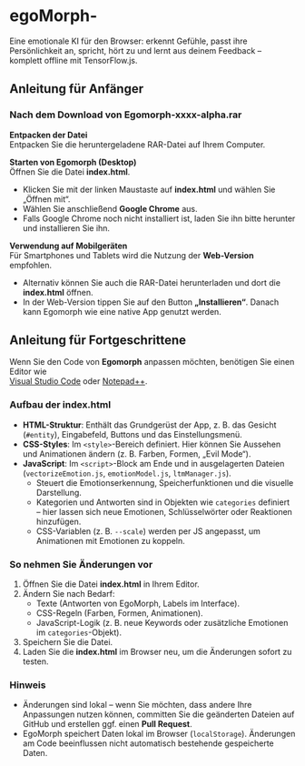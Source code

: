 # egoMorph-
Eine emotionale KI für den Browser: erkennt Gefühle, passt ihre Persönlichkeit an, spricht, hört zu und lernt aus deinem Feedback – komplett offline mit TensorFlow.js.

## Anleitung für Anfänger

### Nach dem Download von **Egomorph-xxxx-alpha.rar**

**Entpacken der Datei**  
Entpacken Sie die heruntergeladene RAR-Datei auf Ihrem Computer.

**Starten von Egomorph (Desktop)**  
Öffnen Sie die Datei **index.html**.  
- Klicken Sie mit der linken Maustaste auf **index.html** und wählen Sie „Öffnen mit“.  
- Wählen Sie anschließend **Google Chrome** aus.  
- Falls Google Chrome noch nicht installiert ist, laden Sie ihn bitte herunter und installieren Sie ihn.

**Verwendung auf Mobilgeräten**  
Für Smartphones und Tablets wird die Nutzung der **Web-Version** empfohlen.  
- Alternativ können Sie auch die RAR-Datei herunterladen und dort die **index.html** öffnen.  
- In der Web-Version tippen Sie auf den Button **„Installieren“**. Danach kann Egomorph wie eine native App genutzt werden.

## Anleitung für Fortgeschrittene

Wenn Sie den Code von **Egomorph** anpassen möchten, benötigen Sie einen Editor wie  
[Visual Studio Code](https://code.visualstudio.com/) oder [Notepad++](https://notepad-plus-plus.org/).

### Aufbau der index.html
- **HTML-Struktur**: Enthält das Grundgerüst der App, z. B. das Gesicht (`#entity`), Eingabefeld, Buttons und das Einstellungsmenü.  
- **CSS-Styles**: Im `<style>`-Bereich definiert. Hier können Sie Aussehen und Animationen ändern (z. B. Farben, Formen, „Evil Mode“).  
- **JavaScript**: Im `<script>`-Block am Ende und in ausgelagerten Dateien (`vectorizeEmotion.js`, `emotionModel.js`, `ltmManager.js`).  
  - Steuert die Emotionserkennung, Speicherfunktionen und die visuelle Darstellung.  
  - Kategorien und Antworten sind in Objekten wie `categories` definiert – hier lassen sich neue Emotionen, Schlüsselwörter oder Reaktionen hinzufügen.  
  - CSS-Variablen (z. B. `--scale`) werden per JS angepasst, um Animationen mit Emotionen zu koppeln.

### So nehmen Sie Änderungen vor
1. Öffnen Sie die Datei **index.html** in Ihrem Editor.  
2. Ändern Sie nach Bedarf:
   - Texte (Antworten von EgoMorph, Labels im Interface).  
   - CSS-Regeln (Farben, Formen, Animationen).  
   - JavaScript-Logik (z. B. neue Keywords oder zusätzliche Emotionen im `categories`-Objekt).  
3. Speichern Sie die Datei.  
4. Laden Sie die **index.html** im Browser neu, um die Änderungen sofort zu testen.  

### Hinweis
- Änderungen sind lokal – wenn Sie möchten, dass andere Ihre Anpassungen nutzen können, committen Sie die geänderten Dateien auf GitHub und erstellen ggf. einen **Pull Request**.  
- EgoMorph speichert Daten lokal im Browser (`localStorage`). Änderungen am Code beeinflussen nicht automatisch bestehende gespeicherte Daten.  
